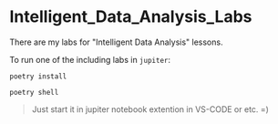 # Intelligent_Data_Analysis_Labs

There are my labs for "Intelligent Data Analysis" lessons.

To run one of the including labs in `jupiter`:

```
poetry install
```

```
poetry shell
```

> Just start it in jupiter notebook extention in VS-CODE or etc. =)
